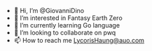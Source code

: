 - 👋 Hi, I’m @GiovanniDino
- 👀 I’m interested in Fantasy Earth Zero
- 🌱 I’m currently learning Go language
- 💞️ I’m looking to collaborate on pwq
- 📫 How to reach me LycorisHaung@auo.com

<!---
GiovanniDino/GiovanniDino is a ✨ special ✨ repository because its `README.md` (this file) appears on your GitHub profile.
You can click the Preview link to take a look at your changes.
--->
